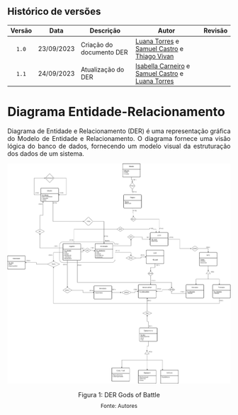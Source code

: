 ## Histórico de versões

| Versão |    Data    | Descrição                | Autor                                              | Revisão |
| :----: | :--------: | ------------------------ | -------------------------------------------------- | ------- |
| `1.0`  | 23/09/2023 | Criação do documento DER | [Luana Torres](https://github.com/luanatorress) e [Samuel Castro](https://github.com/SamuelCastro7) e [Thiago Vivan](https://github.com/thiago-vivan)|         |
| `1.1`  | 24/09/2023 | Atualização do DER | [Isabella Carneiro](https://github.com/isabellacgmsa) e [Samuel Castro](https://github.com/SamuelCastro7) e [Luana Torres](https://github.com/luanatorress) |         |

# Diagrama Entidade-Relacionamento

<p style="text-align: justify">
Diagrama de Entidade e Relacionamento (DER) é uma representação gráfica do Modelo de Entidade e Relacionamento. O diagrama fornece uma visão lógica do banco de dados, fornecendo um modelo visual da estruturação dos dados de um sistema.

 </p>


<img src= '../images/DER1.drawio.png'> </img>

<div style="text-align: center">
<p>Figura 1: DER Gods of Battle</p>
<p style="margin-top: -1%; font-size: 12px">Fonte: Autores</p>
</div>